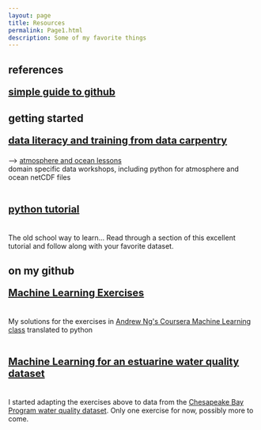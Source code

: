 ```yaml
---
layout: page
title: Resources
permalink: Page1.html
description: Some of my favorite things
---
```


## references
  <p style="font-size:20px"> 
<b> <a href="https://rogerdudler.github.io/git-guide/" target="_blank">simple guide to github</a> </b>
  </p>

## getting started
  <p style="font-size:20px"> 
<b> <a href="https://datacarpentry.org/" target="_blank">data literacy and training from data carpentry</a> </b> <br>
  </p>
--> <a href="https://carpentrieslab.github.io/python-aos-lesson/" target="_blank">atmosphere and ocean lessons</a>
<br> domain specific data workshops, including python for atmosphere and ocean netCDF files
<br> 
  <p style="font-size:20px"> 
<br><b> <a href="https://docs.python.org/3/tutorial/" target="_blank">python tutorial</a></b>
  </p>
<br>The old school way to learn... Read through a section of this excellent tutorial and follow along with your favorite dataset. 

## on my github 
  <p style="font-size:20px"> 
<b> <a href="https://github.com/oceanspace/coursera-machine-learning-exercises" target="_blank">Machine Learning Exercises</a>
  </p>
</b>
<br>My solutions for the exercises in <a href="https://www.coursera.org/learn/machine-learning" target="_blank">Andrew Ng's Coursera Machine Learning class</a> translated to python 
<br>
  <p style="font-size:20px"> 
<br> <b> <a href="https://github.com/oceanspace/Chesapeake-Bay-machine-learning-tutorial" target="_blank">Machine Learning for an estuarine water quality dataset</a> </b>
  </p>
<br>I started adapting the exercises above to data from the <a href="https://www.chesapeakebay.net/what/downloads/cbp_water_quality_database_1984_present" target="_blank">
Chesapeake Bay Program water quality dataset</a>. Only one exercise for now, possibly more to come.

